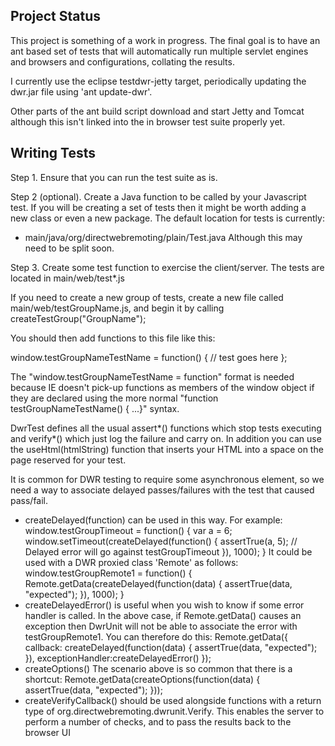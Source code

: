 
Project Status
--------------
This project is something of a work in progress. The final goal is to have an
ant based set of tests that will automatically run multiple servlet engines
and browsers and configurations, collating the results.

I currently use the eclipse testdwr-jetty target, periodically updating the
dwr.jar file using 'ant update-dwr'.

Other parts of the ant build script download and start Jetty and Tomcat although
this isn't linked into the in browser test suite properly yet.

Writing Tests
-------------
Step 1.
Ensure that you can run the test suite as is.

Step 2 (optional).
Create a Java function to be called by your Javascript test. If you will be
creating a set of tests then it might be worth adding a new class or even a new
package. The default location for tests is currently:
- main/java/org/directwebremoting/plain/Test.java
Although this may need to be split soon.

Step 3.
Create some test function to exercise the client/server. The tests are located
in main/web/test*.js

If you need to create a new group of tests, create a new file called
main/web/testGroupName.js, and begin it by calling createTestGroup("GroupName");

You should then add functions to this file like this:

window.testGroupNameTestName = function() {
  // test goes here
};

The "window.testGroupNameTestName = function" format is needed because IE
doesn't pick-up functions as members of the window object if they are declared
using the more normal "function testGroupNameTestName() { ...}" syntax.

DwrTest defines all the usual assert*() functions which stop tests executing
and verify*() which just log the failure and carry on.
In addition you can use the useHtml(htmlString) function that inserts your HTML
into a space on the page reserved for your test.

It is common for DWR testing to require some asynchronous element, so we need
a way to associate delayed passes/failures with the test that caused pass/fail.
- createDelayed(function) can be used in this way. For example:
    window.testGroupTimeout = function() {
      var a = 6;
      window.setTimeout(createDelayed(function() {
        assertTrue(a, 5); // Delayed error will go against testGroupTimeout
      }), 1000);
    }
  It could be used with a DWR proxied class 'Remote' as follows:
    window.testGroupRemote1 = function() {
      Remote.getData(createDelayed(function(data) {
        assertTrue(data, "expected");
      }), 1000);
    }
- createDelayedError() is useful when you wish to know if some error handler
  is called. In the above case, if Remote.getData() causes an exception then
  DwrUnit will not be able to associate the error with testGroupRemote1. You can
  therefore do this:
    Remote.getData({
      callback: createDelayed(function(data) {
        assertTrue(data, "expected");
      }),
      exceptionHandler:createDelayedError()
    });
- createOptions() The scenario above is so common that there is a shortcut:
    Remote.getData(createOptions(function(data) {
      assertTrue(data, "expected");
    }));
- createVerifyCallback() should be used alongside functions with a return
    type of org.directwebremoting.dwrunit.Verify. This enables the server to
    perform a number of checks, and to pass the results back to the browser UI
